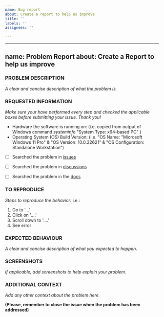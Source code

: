 ```yaml
---
name: Bug report
about: Create a report to help us improve
title: ''
labels: ''
assignees: ''

---
```


---
name: Problem Report
about: Create a Report to help us improve
---


### PROBLEM DESCRIPTION
_A clear and concise description of what the problem is._


### REQUESTED INFORMATION
_Make sure your have performed every step and checked the applicable boxes before submitting your issue. Thank you!_

- Hardware the software is running on: (i.e. copied from output of Windows command *systeminfo* "System Type: x64-based PC" )
- Operating System (OS) Build Version: (i.e. "OS Name: "Microsoft Windows 11 Pro" & "OS Version: 10.0.22621" & "OS Configuration:      Standalone Workstation")
  
- [ ] Searched the problem in [issues](https://github.com/espotek-org/Labrador/issues)
- [ ] Searched the problem in [discussions](https://github.com/espotek-org/Labrador/discussions)
- [ ] Searched the problem in the [docs](https://github.com/espotek-org/Labrador/wiki)


### TO REPRODUCE
_Steps to reproduce the behavior:_
i.e.:
1. Go to '...'
2. Click on '....'
3. Scroll down to '....'
4. See error

### EXPECTED BEHAVIOUR
_A clear and concise description of what you expected to happen._


### SCREENSHOTS
_If applicable, add screenshots to help explain your problem._


### ADDITIONAL CONTEXT
_Add any other context about the problem here._


**(Please, remember to close the issue when the problem has been addressed)**
